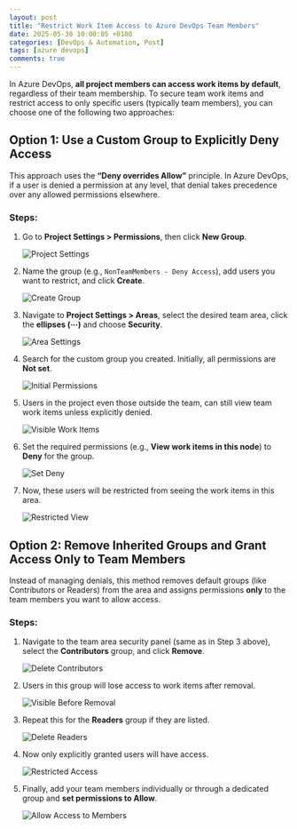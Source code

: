 ```yaml
---
layout: post
title: "Restrict Work Item Access to Azure DevOps Team Members"
date: 2025-05-30 10:00:05 +0100
categories: [DevOps & Automation, Post]
tags: [azure devops]
comments: true
---
```


In Azure DevOps, **all project members can access work items by default**, regardless of their team membership. To secure team work items and restrict access to only specific users (typically team members), you can choose one of the following two approaches:

## Option 1: Use a Custom Group to Explicitly **Deny Access**

This approach uses the **“Deny overrides Allow”** principle. In Azure DevOps, if a user is denied a permission at any level, that denial takes precedence over any allowed permissions elsewhere.

### Steps:

1. Go to **Project Settings > Permissions**, then click **New Group**.

   ![Project Settings](/assets/img/restrict-work-items-access/1-settings.png)

2. Name the group (e.g., `NonTeamMembers - Deny Access`), add users you want to restrict, and click **Create**.

   ![Create Group](/assets/img/restrict-work-items-access/2-create-group.png)

3. Navigate to **Project Settings > Areas**, select the desired team area, click the **ellipses (⋯)** and choose **Security**.

   ![Area Settings](/assets/img/restrict-work-items-access/3-area-settings.png)

4. Search for the custom group you created. Initially, all permissions are **Not set**.

   ![Initial Permissions](/assets/img/restrict-work-items-access/4-initial-permissions.png)

5. Users in the project even those outside the team, can still view team work items unless explicitly denied.

   ![Visible Work Items](/assets/img/restrict-work-items-access/5-visible-work-items.png)

6. Set the required permissions (e.g., **View work items in this node**) to **Deny** for the group.

   ![Set Deny](/assets/img/restrict-work-items-access/6-set-deny.png)

7. Now, these users will be restricted from seeing the work items in this area.

   ![Restricted View](/assets/img/restrict-work-items-access/7-restricted-view.png)


## Option 2: Remove Inherited Groups and Grant Access Only to Team Members

Instead of managing denials, this method removes default groups (like Contributors or Readers) from the area and assigns permissions **only** to the team members you want to allow access.

### Steps:

1. Navigate to the team area security panel (same as in Step 3 above), select the **Contributors** group, and click **Remove**.

   ![Delete Contributors](/assets/img/restrict-work-items-access/8-delete-contributors.png)

2. Users in this group will lose access to work items after removal.

   ![Visible Before Removal](/assets/img/restrict-work-items-access/9-visible-before-removal.png)

3. Repeat this for the **Readers** group if they are listed.

   ![Delete Readers](/assets/img/restrict-work-items-access/10-delete-readers.png)

4. Now only explicitly granted users will have access.

   ![Restricted Access](/assets/img/restrict-work-items-access/11-restricted-access.png)

5. Finally, add your team members individually or through a dedicated group and **set permissions to Allow**.

   ![Allow Access to Members](/assets/img/restrict-work-items-access/12-allow-access-members.png)
